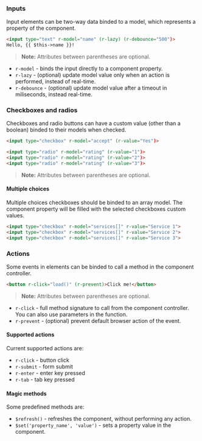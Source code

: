 ### Inputs
Input elements can be two-way data binded to a model, which represents a property of the component.

```html
<input type="text" r-model="name" (r-lazy) (r-debounce="500")>
Hello, {{ $this->name }}!
```

> **Note:** Attributes between parentheses are optional.

- `r-model` - binds the input directly to a component property.
- `r-lazy` - (optional) update model value only when an action is performed, instead of real-time.
- `r-debounce` - (optional) update model value after a timeout in miliseconds, instead real-time.

### Checkboxes and radios
Checkboxes and radio buttons can have a custom value (other than a boolean) binded to their models when checked.

```html
<input type="checkbox" r-model="accept" (r-value="Yes")>
```

```html
<input type="radio" r-model="rating" (r-value="1")>
<input type="radio" r-model="rating" (r-value="2")>
<input type="radio" r-model="rating" (r-value="3")>
```

> **Note:** Attributes between parentheses are optional.

#### Multiple choices
Multiple choices checkboxes should be binded to an array model. The component property will be filled with the selected checkboxes custom values.

```html
<input type="checkbox" r-model="services[]" r-value="Service 1">
<input type="checkbox" r-model="services[]" r-value="Service 2">
<input type="checkbox" r-model="services[]" r-value="Service 3">
```

### Actions
Some events in elements can be binded to call a method in the component controller.

```html
<button r-click="load()" (r-prevent)>Click me!</button>
```

> **Note:** Attributes between parentheses are optional.

- `r-click` - full method signature to call from the component controller. You can also use parameters in the function.
- `r-prevent` - (optional) prevent default browser action of the event.

#### Supported actions
Current supported actions are:

- `r-click` - button click
- `r-submit` - form submit
- `r-enter` - enter key pressed
- `r-tab` - tab key pressed

#### Magic methods
Some predefined methods are:

- `$refresh()` - refreshes the component, without performing any action.
- `$set('property_name', 'value')` - sets a property value in the component.
